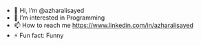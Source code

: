 - 👋 Hi, I’m @azharalisayed
- 👀 I’m interested in Programming
- 📫 How to reach me https://www.linkedin.com/in/azharalisayed
- ⚡ Fun fact: Funny

<!---
azharalisayed/azharalisayed is a ✨ special ✨ repository because its `README.md` (this file) appears on your GitHub profile.
You can click the Preview link to take a look at your changes.
--->
